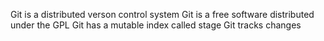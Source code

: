 Git is a distributed verson control system
Git is a free software distributed under the GPL
Git has a mutable index called stage
Git tracks changes